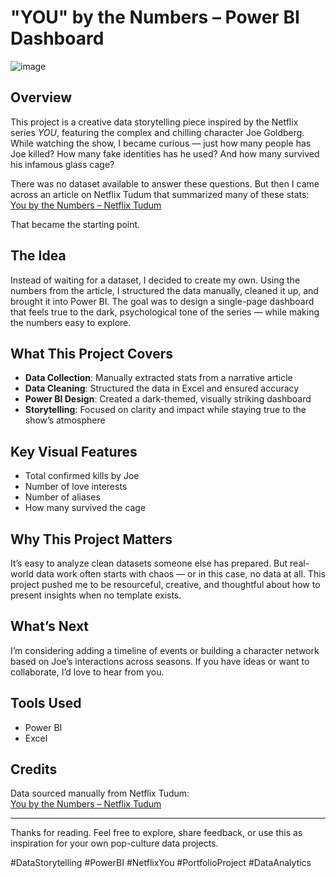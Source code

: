 # "YOU" by the Numbers – Power BI Dashboard

![image](https://github.com/user-attachments/assets/4903bba3-b38f-4ba6-ba0c-cf2dbbb6d3e6)


## Overview  
This project is a creative data storytelling piece inspired by the Netflix series *YOU*, featuring the complex and chilling character Joe Goldberg. While watching the show, I became curious — just how many people has Joe killed? How many fake identities has he used? And how many survived his infamous glass cage?

There was no dataset available to answer these questions. But then I came across an article on Netflix Tudum that summarized many of these stats:  
[You by the Numbers – Netflix Tudum](https://www.netflix.com/tudum/articles/you-by-the-numbers-how-many-people-has-joe-goldberg-killed)

That became the starting point.

## The Idea  
Instead of waiting for a dataset, I decided to create my own. Using the numbers from the article, I structured the data manually, cleaned it up, and brought it into Power BI. The goal was to design a single-page dashboard that feels true to the dark, psychological tone of the series — while making the numbers easy to explore.

## What This Project Covers  
- **Data Collection**: Manually extracted stats from a narrative article  
- **Data Cleaning**: Structured the data in Excel and ensured accuracy  
- **Power BI Design**: Created a dark-themed, visually striking dashboard  
- **Storytelling**: Focused on clarity and impact while staying true to the show’s atmosphere  

## Key Visual Features  
- Total confirmed kills by Joe  
- Number of love interests  
- Number of aliases  
- How many survived the cage  


## Why This Project Matters  
It’s easy to analyze clean datasets someone else has prepared. But real-world data work often starts with chaos — or in this case, no data at all. This project pushed me to be resourceful, creative, and thoughtful about how to present insights when no template exists.

## What’s Next  
I’m considering adding a timeline of events or building a character network based on Joe’s interactions across seasons. If you have ideas or want to collaborate, I’d love to hear from you.

## Tools Used  
- Power BI  
- Excel  

## Credits  
Data sourced manually from Netflix Tudum:  
[You by the Numbers – Netflix Tudum](https://www.netflix.com/tudum/articles/you-by-the-numbers-how-many-people-has-joe-goldberg-killed)

---

Thanks for reading. Feel free to explore, share feedback, or use this as inspiration for your own pop-culture data projects.

#DataStorytelling #PowerBI #NetflixYou #PortfolioProject #DataAnalytics
